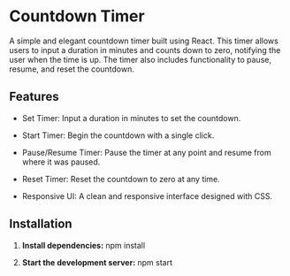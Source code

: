 # Countdown Timer

A simple and elegant countdown timer built using React. This timer allows users to input a duration in minutes and counts down to zero, notifying the user when the time is up. The timer also includes functionality to pause, resume, and reset the countdown.

## Features

- Set Timer: Input a duration in minutes to set the countdown.

- Start Timer: Begin the countdown with a single click.

- Pause/Resume Timer: Pause the timer at any point and resume from where it was paused.

- Reset Timer: Reset the countdown to zero at any time.

- Responsive UI: A clean and responsive interface designed with CSS.

## Installation

1. **Install dependencies:**
   npm install

2. **Start the development server:**
   npm start
